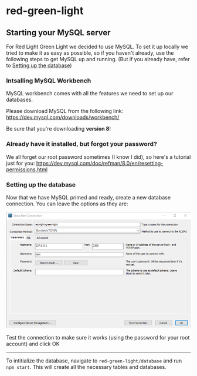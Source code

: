 # red-green-light

## Starting your MySQL server
For Red Light Green Light we decided to use MySQL. To set it up locally we tried to make it as easy as possible, so if you haven't already, use the following steps to get MySQL up and running. (But if you already have, refer to [Setting up the database](#setting-up-the-database))

### Intsalling MySQL Workbench
MySQL workbench comes with all the features we need to set up our databases.

Please download MySQL from the following link: https://dev.mysql.com/downloads/workbench/

Be sure that you're downloading **version 8**!

### Already have it installed, but forgot your password?
We all forget our root password sometimes (I know I did), so here's a tutorial just for you: https://dev.mysql.com/doc/refman/8.0/en/resetting-permissions.html

### Setting up the database
Now that we have MySQL primed and ready, create a new database connection. You can leave the options as they are:

![Create Connection](readme_images/create_connection.png)

Test the connection to make sure it works (using the password for your root account) and click OK

---

To intitialize the database, navigate to `red-green-light/database` and run `npm start`. This will create all the necessary tables and databases.
